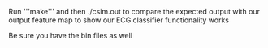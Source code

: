 Run '''make''' and then ./csim.out to compare the expected output with our output feature map to show our ECG classifier functionality works

Be sure you have the bin files as well
